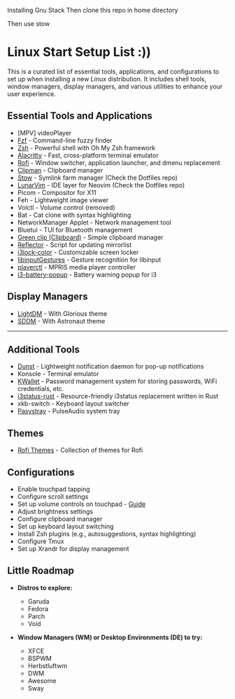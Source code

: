 Installing Gnu Stack
Then clone this repo in home directory

Then use stow <name of dotfile>

# Linux Start Setup List :))

This is a curated list of essential tools, applications, and configurations to set up when installing a new Linux distribution. It includes shell tools, window managers, display managers, and various utilities to enhance your user experience.

## Essential Tools and Applications

- [MPV] videoPlayer
- [Fzf](https://github.com/junegunn/fzf) - Command-line fuzzy finder
- [Zsh](https://ohmyz.sh/) - Powerful shell with Oh My Zsh framework
- [Alacritty](https://github.com/alacritty/alacritty) - Fast, cross-platform terminal emulator
- [Rofi](https://github.com/davatorium/rofi) - Window switcher, application launcher, and dmenu replacement
- [Clipman](https://github.com/chmouel/clipman) - Clipboard manager
- [Stow](https://github.com/aspiers/stow) - Symlink farm manager (Check the Dotfiles repo)
- [LunarVim](https://www.lunarvim.org) - IDE layer for Neovim (Check the Dotfiles repo)
- Picom - Compositor for X11
- Feh - Lightweight image viewer
- Volctl - Volume control (removed)
- Bat - Cat clone with syntax highlighting
- NetworkManager Applet - Network management tool
- Bluetui - TUI for Bluetooth management
- [Green clip (Clipboard)](https://github.com/erebe/greenclip) - Simple clipboard manager
- [Reflector](https://wiki.archlinux.org/title/Reflector) - Script for updating mirrorlist
- [i3lock-color](https://github.com/Raymo111/i3lock-color) - Customizable screen locker
- [libinputGestures](https://github.com/bulletmark/libinput-gestures) - Gesture recognition for libinput
- [playerctl](https://github.com/altdesktop/playerctl) - MPRIS media player controller
- [i3-battery-popup](https://github.com/rjekker/i3-battery-popup) - Battery warning popup for i3

## Display Managers

- [LightDM](https://github.com/eromatiya/lightdm-webkit2-theme-glorious) - With Glorious theme
- [SDDM](https://github.com/Keyitdev/sddm-astronaut-theme) - With Astronaut theme

---

## Additional Tools

- [Dunst](https://github.com/dunst-project/dunst?tab=readme-ov-file) - Lightweight notification daemon for pop-up notifications
- Konsole - Terminal emulator
- [KWallet](https://archlinux.org/packages/extra/x86_64/kwallet) - Password management system for storing passwords, WiFi credentials, etc.
- [i3status-rust](https://github.com/greshake/i3status-rust) - Resource-friendly i3status replacement written in Rust
- xkb-switch - Keyboard layout switcher
- [Pasystray](https://github.com/christophgysin/pasystray?tab=readme-ov-file) - PulseAudio system tray

## Themes

- [Rofi Themes](https://github.com/newmanls/rofi-themes-collection) - Collection of themes for Rofi

## Configurations

- Enable touchpad tapping
- Configure scroll settings
- Set up volume controls on touchpad - [Guide](https://luxagraf.net/src/guide-to-switching-i3-to-sway)
- Adjust brightness settings
- Configure clipboard manager
- Set up keyboard layout switching
- Install Zsh plugins (e.g., autosuggestions, syntax highlighting)
- Configure Tmux
- Set up Xrandr for display management

## Little Roadmap

- **Distros to explore:**
  - Garuda
  - Fedora
  - Parch
  - Void

- **Window Managers (WM) or Desktop Environments (DE) to try:**
  - XFCE
  - BSPWM
  - Herbstluftwm
  - DWM
  - Awesome
  - Sway
